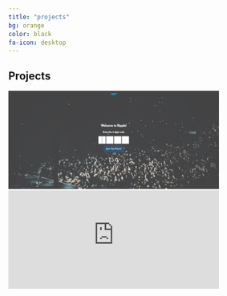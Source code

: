 ```yaml
---
title: "projects"
bg: orange
color: black
fa-icon: desktop
---
```


## Projects

  <a href="http://abgripple.herokuapp.com">
    <img src="img/ripple.JPG" width="420" height="196" alt="Ripple"/>
  </a>
  <iframe width="420" height="196" src="https://www.youtube.com/embed/Ll7MTgHA0cc" frameborder="0" allow="accelerometer; autoplay; encrypted-media; gyroscope; picture-in-picture" allowfullscreen/>

